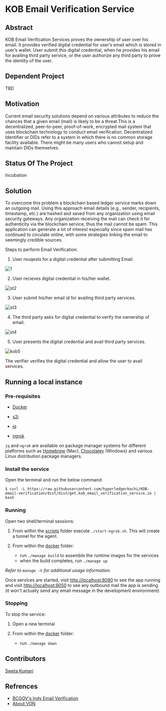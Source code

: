 #  KOB Email Verification Service
## Abstract
   KOB Email Verification Services proves the ownership of user over his email. It provides verified digital credential for user’s email which is stored in user’s wallet. User submit this digital credential, when he provides his email for availing third party service, or the user authorize any third party to prove the identity of the user. 
   
 ## Dependent Project
   TBD
 
 ## Motivation
   Current email security solutions depend on various attributes to reduce the chances that a given email (mail) is likely to be a threat.This is a decentralized, peer-to-peer, proof-of-work, encrypted mail system that uses blockchain technology to conduct email verification. Decentralized Identifier or DIDs refer to a system in which there is no common storage facility available. There might be many users who cannot setup and maintain DIDs themselves.

## Status Of The Project
   Incubation
   
## Solution
   To overcome this problem a blockchain based ledger service marks down an outgoing mail. Using this approach email details (e.g., sender, recipients, timestamp, etc.) are hashed and saved from any organization using email security gateways. Any organization receiving the mail can check it for authenticity via the blockchain service, thus the mail cannot be spam. This application can generate a lot of interest especially since spam mail has continued to circulate online, with some strategies linking the email to seemingly credible sources.
   
   Steps to perform Email Verification:
   1. User reuqests for a digital credential after submitting Email.
   
   ![1](https://user-images.githubusercontent.com/61916798/112602865-3ac26d80-8e3a-11eb-9255-8c8327b0aafc.jpg)

   2. User recieves digital credential in his/her wallet.
   
   ![st2](https://user-images.githubusercontent.com/61916798/112595891-0e562380-8e31-11eb-995e-552ba7597946.PNG)
   
   3. User submit his/her email id for availing third party services.
   
   ![st3](https://user-images.githubusercontent.com/61916798/112594903-9dfad280-8e2f-11eb-92da-9ad0c2398900.PNG)
   
   4. The third party asks for digital credential to verify the ownership of email.
   
   ![st4](https://user-images.githubusercontent.com/61916798/112596403-c5eb3580-8e31-11eb-98f2-48911e088721.PNG)
   
   5. User presents the digital credential and avail third party services.
   
   ![kob5](https://user-images.githubusercontent.com/61916798/112599250-b372fb00-8e35-11eb-9bb4-517a8c5e4739.png)
   
   The verifier verifies the digital credential and allow the user to avail services.
 
## Running a local instance

### Pre-requisites

- [Docker](https://www.docker.com/products/docker-desktop)

- [s2i](https://github.com/openshift/source-to-image/releases)

- [jq](https://stedolan.github.io/jq)

- [ngrok](https://ngrok.com)

`jq` and `ngrok` are available on package manager systems for different platforms such as [Homebrew](https://brew.sh/) (Mac), [Chocolatey](https://chocolatey.org/) (Windows) and various Linux distribution package managers.

### Install the service

Open the terminal and run the below command:

    $ curl -L https://raw.githubusercontent.com/hyperledgerkochi/KOB-email-verification/dist/dist/get.kob_email_verification_service.io | bash

### Running

Open two shell/terminal sessions:

1. From within the [scripts](./scripts) folder execute `./start-ngrok.sh`. This will create a tunnel for the agent.

2. From within the [docker](./docker) folder:
    - run `./manage build` to assemble the runtime images for the services
    - when the build completes, run `./manage up`

_Refer to `manage -h` for additional usage information._

Once services are started, visit [http://localhost:8080](http://localhost:8080) to see the app running and visit [http://localhost:8050](http://localhost:8050) to see any outbound mail the app is sending (it won't actually send any email message in the development environment)

### Stopping

To stop the service:

1.  Open a new terminal

2.  From within the [docker](./docker) folder:
    -  run `./manage down`

## Contributors
   [Sweta Kumari](https://github.com/sweta-dotcom)

## Refrences
 *  [BCGOV's Indy Email Verification](https://github.com/bcgov/indy-email-verification)
 *  [About VON](https://vonx.io/how_to/confbook)
























